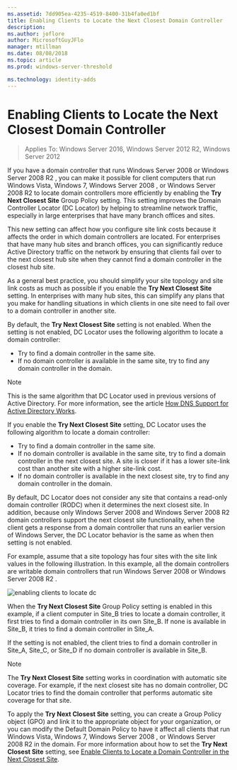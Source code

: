 ```yaml
---
ms.assetid: 7dd905ea-4235-4519-8400-31b4fa0ed1bf
title: Enabling Clients to Locate the Next Closest Domain Controller
description:
ms.author: joflore
author: MicrosoftGuyJFlo
manager: mtillman
ms.date: 08/08/2018
ms.topic: article
ms.prod: windows-server-threshold

ms.technology: identity-adds
---
```

# Enabling Clients to Locate the Next Closest Domain Controller

>Applies To: Windows Server 2016, Windows Server 2012 R2, Windows Server 2012

If you have a domain controller that runs  Windows Server 2008  or  Windows Server 2008 R2 , you can make it possible for client computers that run Windows Vista, Windows 7,  Windows Server 2008 , or  Windows Server 2008 R2  to locate domain controllers more efficiently by enabling the **Try Next Closest Site** Group Policy setting. This setting improves the Domain Controller Locator (DC Locator) by helping to streamline network traffic, especially in large enterprises that have many branch offices and sites.  
  
This new setting can affect how you configure site link costs because it affects the order in which domain controllers are located. For enterprises that have many hub sites and branch offices, you can significantly reduce Active Directory traffic on the network by ensuring that clients fail over to the next closest hub site when they cannot find a domain controller in the closest hub site.  
  
As a general best practice, you should simplify your site topology and site link costs as much as possible if you enable the **Try Next Closest Site** setting. In enterprises with many hub sites, this can simplify any plans that you make for handling situations in which clients in one site need to fail over to a domain controller in another site.  
  
By default, the **Try Next Closest Site** setting is not enabled. When the setting is not enabled, DC Locator uses the following algorithm to locate a domain controller:  

- Try to find a domain controller in the same site.  
- If no domain controller is available in the same site, try to find any domain controller in the domain.  

> [!NOTE]  
> This is the same algorithm that DC Locator used in previous versions of Active Directory. For more information, see the article [How DNS Support for Active Directory Works](https://go.microsoft.com/fwlink/?LinkId=108587).  

If you enable the **Try Next Closest Site** setting, DC Locator uses the following algorithm to locate a domain controller:  

- Try to find a domain controller in the same site.  
- If no domain controller is available in the same site, try to find a domain controller in the next closest site. A site is closer if it has a lower site-link cost than another site with a higher site-link cost.  
- If no domain controller is available in the next closest site, try to find any domain controller in the domain.  

By default, DC Locator does not consider any site that contains a read-only domain controller (RODC) when it determines the next closest site. In addition, because only  Windows Server 2008  and  Windows Server 2008 R2  domain controllers support the next closest site functionality, when the client gets a response from a domain controller that runs an earlier version of Windows Server, the DC Locator behavior is the same as when then setting is not enabled.  
  
For example, assume that a site topology has four sites with the site link values in the following illustration. In this example, all the domain controllers are writable domain controllers that run  Windows Server 2008  or  Windows Server 2008 R2 .  
  
![enabling clients to locate dc](media/Enabling-Clients-to-Locate-the-Next-Closest-Domain-Controller/beff4087-fb2a-463b-96ac-d440a9e29b75.gif)  
  
When the **Try Next Closest Site** Group Policy setting is enabled in this example, if a client computer in Site_B tries to locate a domain controller, it first tries to find a domain controller in its own Site_B. If none is available in Site_B, it tries to find a domain controller in Site_A.  
  
If the setting is not enabled, the client tries to find a domain controller in Site_A, Site_C, or Site_D if no domain controller is available in Site_B.  
  
> [!NOTE]  
> The **Try Next Closest Site** setting works in coordination with automatic site coverage. For example, if the next closest site has no domain controller, DC Locator tries to find the domain controller that performs automatic site coverage for that site.  
  
To apply the **Try Next Closest Site** setting, you can create a Group Policy object (GPO) and link it to the appropriate object for your organization, or you can modify the Default Domain Policy to have it affect all clients that run Windows Vista, Windows 7,  Windows Server 2008 , or  Windows Server 2008 R2  in the domain. For more information about how to set the **Try Next Closest Site** setting, see [Enable Clients to Locate a Domain Controller in the Next Closest Site](https://technet.microsoft.com/library/cc772592.aspx).  
